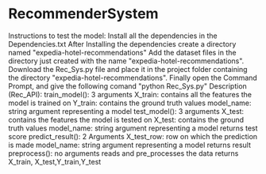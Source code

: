 # RecommenderSystem
Instructions to test the model:
Install all the dependencies in the Dependencies.txt
After Installing the dependencies create a directory named "expedia-hotel-recommendations"
Add the dataset files in the directory just created with the name "expedia-hotel-recommendations".
Download the Rec_Sys.py file and place it in the project folder containing the directory "expedia-hotel-recommendations".
Finally open the Command Prompt, and give the following comand "python Rec_Sys.py"
Description (Rec_API):
train_model(): 3 arguments
X_train: contains all the features the model is trained on
Y_train: contains the ground truth values
model_name: string argument representing a model
test_model(): 3 arguments
X_test: contains the features the model is tested on
X_test: contains the ground truth values
model_name: string argument representing a model
returns test score
predict_result(): 2 Arguments
X_test_row: row on which the prediction is made
model_name: string argument representing a model
returns result
preprocess(): no arguments
reads and pre_processes the data
returns X_train, X_test,Y_train,Y_test